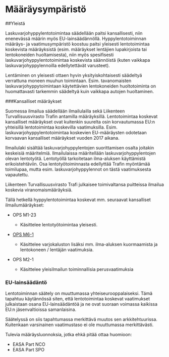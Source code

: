 

# Määräysympäristö

##Yleistä

Laskuvarjohyppylentotoimintaa säädellään paitsi kansallisesti, niin enenevässä määrin myös EU-lainsäädännöllä. Hyppylentotoiminnan määräys- ja vaatimusympäristö koostuu paitsi yleisesti lentotoimintaa koskevista määräyksistä (esim. määräykset lentäjien lupakirjoista tai lentokoneiden huoltamisesta), niin myös spesifisesti laskuvarjohyppylentotoimintaa koskevista säännöistä (kuten vaikkapa laskuvarjohyppylennoilla edellytettävät varusteet).

Lentäminen on yleisesti ottaen hyvin yksityiskohtaisesti säädeltyä verrattuna moneen muuhun toimintaan. Esim. tavanomaisten laskuvarjohyppytoimintaan käytettävien lentokoneiden huoltotoiminta on huomattavasti tarkemmin säädeltyä kuin vaikkapa autojen huoltaminen.

###Kansalliset määräykset

Suomessa ilmailua säädellään ilmailulailla sekä Liikenteen Turvallisuusvirasto Trafin antamilla määräyksillä. Lentotoimintaa koskevat kansalliset määräykset ovat kuitenkin suurelta osin korvautumassa EU:n yhteisillä lentotoimintaa koskevilla vaatimuksilla. Esim. laskuvarjohyppylentotoimintaa koskevien EU-määräysten odotetaan korvaavan kansalliset määräykset vuoden 2017 aikana.

Ilmailulaki sisältää laskuvarjohyppylentojen suorittamisen osalta joitakin keskeisiä määritelmiä. Ilmailulaissa määritellään laskuvarjohyppylentojen olevan lentotyötä. Lentotyöllä tarkoitetaan ilma-aluksen käyttämistä erikoistehtäviin. Osa lentotyötoiminnasta edellyttää Trafin myöntämää toimilupaa, mutta esim. laskuvarjohyppylennot on tästä vaatimuksesta vapautettu.

Liikenteen Turvallisuusvirasto Trafi julkaisee toimivaltansa puitteissa ilmailua koskevia viranomaismääräyksiä.

Tällä hetkellä hyppylentotoimintaa koskevat mm. seuraavat kansalliset ilmailumääräykset:

* OPS M1-23
    * Käsittelee lentotyötoimintaa yleisesti.

* [OPS M6-1](http://www.finlex.fi/data/normit/5537-opm6_01.pdf)
  * Käsittelee varjokaluston lisäksi mm. ilma-aluksen kuormaamista ja lentokoneen / lentäjän vaatimuksia.

* OPS M2-1 
    * Käsittelee yleisilmailun toiminnallisia perusvaatimuksia

### EU-lainsäädäntö

Lentotoiminnan säätely on muuttumassa yhteiseurooppalaiseksi. Tämä tapahtuu käytännössä siten, että lentotoimintaa koskevat vaatimukset julkaistaan osana EU-lainsäädäntöä ja ne ovat suoraan voimassa kaikissa EU:n jäsenvaltioissa samanlaisina.

Säätelyssä on siis tapahtumassa merkittävä muutos sen arkkitehtuurissa. Kuitenkaan varsinainen vaatimustaso ei ole muuttumassa merkittävästi.

Tulevia määräysluonnoksia, jotka ehkä pitää ottaa huomioon:
* EASA Part NCO
* EASA Part SPO

